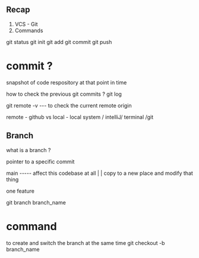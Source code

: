 ## Recap 

1. VCS - Git
2. Commands 

git status 
git init
git add 
git commit 
git push 


# commit ? 
snapshot of code respository at that point in time 

how to check the previous git commits ? 
git log 

git remote -v --- to check the current remote origin 

remote   - github 
vs 
local   - local system / intelliJ/ terminal /git 


## Branch 

what is a branch ? 

pointer to a specific commit


main ----- affect this codebase at all 
 |
 | 
copy to a new place and modify that thing 


one feature 

git branch branch_name 


# command
to create and switch the branch at the same time
git checkout -b branch_name





